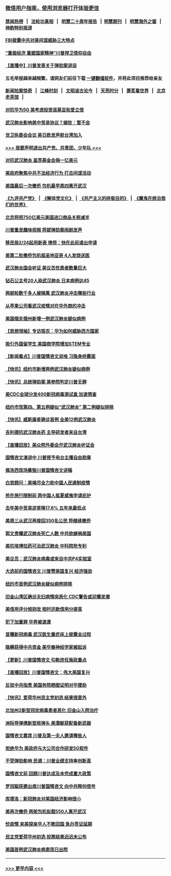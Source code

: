 ### [微信用户指南，使用浏览器打开体验更佳](https://github.com/gfw-breaker/banned-news1/blob/master/indexes/wechat-guide.md?t=0)
#### [禁闻热榜](热点新闻.md?t=0)  &nbsp;&nbsp;|&nbsp;&nbsp; [法轮功真相](https://github.com/gfw-breaker/truth/blob/master/README.md?t=0) &nbsp;&nbsp;|&nbsp;&nbsp; [明慧二十周年报告](https://github.com/gfw-breaker/mh-reports/blob/master/README.md?t=0) &nbsp;&nbsp;|&nbsp;&nbsp;[明慧期刊](https://github.com/gfw-breaker/mh-qikan) &nbsp;&nbsp;|&nbsp;&nbsp; [明慧海外之窗](https://github.com/gfw-breaker/mh-news/blob/master/README.md?t=0) &nbsp;&nbsp;|&nbsp;&nbsp; [神韵特别报道](https://github.com/gfw-breaker/mh-news/blob/master/shenyun.md?t=0)
#### [FBI披露中共对美间谍威胁三大特点](../pages/nsc412/n11849700.md?t=02070433) 
#### [“重振经济 重塑国家精神”川普捍卫信仰自由](../pages/nsc412/n11849641.md?t=02070433) 
#### [【直播中】川普发表关于弹劾案讲话](../pages/nsc412/n11849472.md?t=02070433) 
#### 五毛举报越来越频繁，请网友们前往下载 [一键翻墙软件](https://github.com/gfw-breaker/ssr-accounts)，并将此项目推荐给亲友
#### [新闻拍案惊奇](https://github.com/gfw-breaker/banned-news1/blob/master/pages/link4.md) &nbsp;&nbsp;|&nbsp;&nbsp; [江峰时刻](https://github.com/gfw-breaker/banned-news1/blob/master/pages/link4.md) &nbsp;&nbsp;|&nbsp;&nbsp; [文昭谈古论今](https://github.com/gfw-breaker/banned-news1/blob/master/pages/link4.md) &nbsp;&nbsp;|&nbsp;&nbsp; [天亮时分](https://github.com/gfw-breaker/banned-news1/blob/master/pages/link4.md) &nbsp;&nbsp;|&nbsp;&nbsp; [萧茗看世界](https://github.com/gfw-breaker/banned-news1/blob/master/pages/link4.md) &nbsp;&nbsp;|&nbsp;&nbsp; [北京老茶馆](https://github.com/gfw-breaker/banned-news1/blob/master/pages/link4.md) &nbsp;&nbsp;|&nbsp;&nbsp; 
#### [对抗华为5G 美考虑投资诺基亚和爱立信](../pages/nsc412/n11849510.md?t=02070433) 
#### [武汉肺炎影响美中贸易协议？姆钦：暂不会](../pages/nsc412/n11849497.md?t=02070433) 
#### [世卫执委会会议 美日欧发声挺台湾加入](../pages/nsc412/n11849433.md?t=02070433) 
#### [>>> 我要声明退出共产党、共青团、少年队 <<<](https://github.com/begood0513/goodnews/blob/master/quit/letter.md) 
#### [对抗武汉肺炎 盖茨基金会捐一亿美元](../pages/nsc412/n11848953.md?t=02070433) 
#### [美政府聚焦中共不法经济行为 打击间谍活动](../pages/nsc412/n11849322.md?t=02070433) 
#### [美国最后一次撤侨 包机最早周四离开武汉](../pages/nsc412/n11849395.md?t=02070433) 
#### [《九评共产党》](https://github.com/begood0513/9ping.md/blob/master/README.md) &nbsp;|&nbsp; [《解体党文化》](../../../../jtdwh.md/blob/master/README.md)  &nbsp;|&nbsp; [《共产主义的终极目的》](../../../../gczydzjmd.md/blob/master/README.md) &nbsp;|&nbsp; [《魔鬼在统治我们的世界》](../../../../mgztzwmdsj.md/blob/master/README.md) 
#### [北京将把750亿美元美国进口商品关税减半](../pages/nsc412/n11848896.md?t=02070433) 
#### [川普重发趣味视频 将就弹劾案闹剧发声](../pages/nsc412/n11848715.md?t=02070433) 
#### [移民局2/24起用新表  律师：快在此前递出申请](../pages/nsc412/n11848220.md?t=02070433) 
#### [美第二批撤侨包机抵圣地亚哥 4人发烧送医](../pages/nsc412/n11847923.md?t=02070433) 
#### [武汉肺炎国会听证 美议员忧患者数量巨大](../pages/nsc412/n11844851.md?t=02070433) 
#### [钻石公主号20人染武汉肺炎 日本病例达45](../pages/nsc412/n11847823.md?t=02070433) 
#### [两邮轮数千多人被隔离 武汉肺炎冲击哪些行业](../pages/nsc412/n11847456.md?t=02070433) 
#### [从苹果公司看武汉疫情对在华外商的冲击](../pages/nsc412/n11847586.md?t=02070433) 
#### [美国俄亥俄州新增一例武汉肺炎疑似病例](../pages/nsc412/n11847714.md?t=02070433) 
#### [【思想领袖】专访班农：华为如何威胁西方国家](../pages/nsc412/n11847306.md?t=02070433) 
#### [吸引外国留学生 美国商学院增加STEM专业](../pages/nsc412/n11847417.md?t=02070433) 
#### [【新闻看点】川普国情咨文说啥 习隐身终露面](../pages/nsc412/n11847016.md?t=02070433) 
#### [【快讯】纽约市新增两例武汉肺炎疑似病例](../pages/nsc412/n11847250.md?t=02070433) 
#### [【快讯】总统弹劾案 美参院判定川普无罪](../pages/nsc412/n11847316.md?t=02070433) 
#### [美CDC全球分发400新冠病毒测试盒 加速筛查](../pages/nsc412/n11847260.md?t=02070433) 
#### [纽约市现第四、第五例疑似“武汉肺炎”   第二例疑似排除](../pages/nsc412/n11847332.md?t=02070433) 
#### [【快讯】威斯康星确诊首例 全美12例武汉肺炎](../pages/nsc412/n11847162.md?t=02070433) 
#### [吉利德抗武汉肺炎药 主导研发者来自台湾](../pages/nsc412/n11847064.md?t=02070433) 
#### [【直播回放】美众院外委会开武汉肺炎听证会](../pages/nsc412/n11846727.md?t=02070433) 
#### [国情咨文演讲中 川普授予电台主播自由勋章](../pages/nsc412/n11846815.md?t=02070433) 
#### [佩洛西现场撕毁川普国情咨文讲稿](../pages/nsc412/n11846724.md?t=02070433) 
#### [白宫顾问：美竭尽全力助中国人民遏制疫情](../pages/nsc412/n11846756.md?t=02070433) 
#### [抢在旅行限制前 两中国人抵夏威夷申请庇护](../pages/nsc412/n11846866.md?t=02070433) 
#### [去年美中贸易逆差降17.6% 五年来最低点](../pages/nsc412/n11846755.md?t=02070433) 
#### [美周三从武汉再接回350名公民 将继续撤侨](../pages/nsc412/n11846705.md?t=02070433) 
#### [郭文贵曝武汉肺炎死亡人数 中共欲嫁祸美国](../pages/nsc412/n11846240.md?t=02070433) 
#### [美抗埃博拉药可治武汉肺炎 中科院抢专利](../pages/nsc412/n11846409.md?t=02070433) 
#### [美议员：武汉肺炎病毒或来自中共P4实验室](../pages/nsc412/n11846043.md?t=02070433) 
#### [大选前的国情咨文 川普赞美国复兴 经济强劲](../pages/nsc412/n11845526.md?t=02070433) 
#### [纽约市首例武汉肺炎疑似病例排除](../pages/nsc412/n11844989.md?t=02070433) 
#### [旧金山湾区确诊夫妇病情突恶化 CDC警告或迎爆发潮](../pages/nsc412/n11845730.md?t=02070433) 
#### [美信用评分规则改  按时还款信用分提高](../pages/nsc412/n11845488.md?t=02070433) 
#### [犯下加重罪 华男被速遣](../pages/nsc412/n11845476.md?t=02070433) 
#### [首曝新冠病毒 武汉医生重症床上披露全过程](../pages/nsc412/n11845150.md?t=02070433) 
#### [隐瞒获得中共资金 美华裔神经学家被起诉](../pages/nsc412/n11844879.md?t=02070433) 
#### [【更新】川普国情咨文 勾勒连任施政重点](../pages/nsc412/n11845223.md?t=02070433) 
#### [【直播回放】川普国情咨文：伟大美国复兴](../pages/nsc412/n11842079.md?t=02070433) 
#### [反驳中共指责 美国务院晒图证明对华援助](../pages/nsc412/n11844859.md?t=02070433) 
#### [【快讯】爱荷华州民主党初选 结果很意外](../pages/nsc412/n11844878.md?t=02070433) 
#### [北加州2新型冠状病毒患者恶化 旧金山入院治疗](../pages/nsc412/n11844842.md?t=02070433) 
#### [洲际导弹携新型核弹头 美潜艇获配备新武器](../pages/nsc412/n11844680.md?t=02070433) 
#### [国情咨文嘉宾 川普及第一夫人邀请哪些人](../pages/nsc412/n11844712.md?t=02070433) 
#### [拒绝华为 美政府与大公司合作研发5G软件](../pages/nsc412/n11844625.md?t=02070433) 
#### [不受弹劾影响 民调：川普业绩支持率创新高](../pages/nsc412/n11844622.md?t=02070433) 
#### [国情咨文前 回顾川普达成及未完成重大政策](../pages/nsc412/n11844581.md?t=02070433) 
#### [罗冠聪获邀出席川普国情咨文 向中共释何信号](../pages/nsc412/n11844355.md?t=02070433) 
#### [库德洛：新冠肺炎对美国经济影响很小](../pages/nsc412/n11844418.md?t=02070433) 
#### [美再次撤侨 两架包机拟载550人离开武汉](../pages/nsc412/n11844407.md?t=02070433) 
#### [忧疫情 来美探亲华人不敢回国 急办签证延期](../pages/nsc412/n11843344.md?t=02070433) 
#### [民主党爱荷华州初选 投票结果迟迟未公布](../pages/nsc412/n11844207.md?t=02070433) 
#### [美国首例武汉肺炎病患现已出院](../pages/nsc412/n11842740.md?t=02070433) 

----
#### [ >>> 更早内容 <<< ](../indexes/nsc412-earlier.md)
